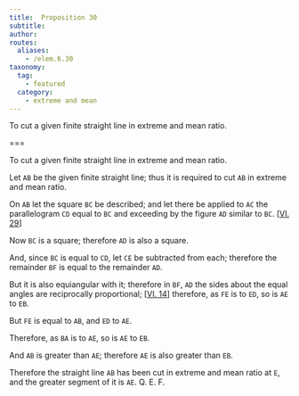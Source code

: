 ```yaml
---
title:  Proposition 30
subtitle:
author:
routes:
  aliases:
    - /elem.6.30
taxonomy:
  tag:
    - featured
  category:
    - extreme and mean
---
```


To cut a given finite straight line in extreme and mean ratio.

===

To cut a given finite straight line in extreme and mean ratio.

Let `AB` be the given finite straight line; <span class="center">thus it is required to cut `AB` in extreme and mean ratio.</span>

On `AB` let the square `BC` be described; and let there be applied to `AC` the parallelogram `CD` equal to `BC` and exceeding by the figure `AD` similar to `BC`. [<a href="/elem.6.29">VI. 29</a>]

Now `BC` is a square; <span class="center">therefore `AD` is also a square.</span>

And, since `BC` is equal to `CD`, let `CE` be subtracted from each; <span class="center">therefore the remainder `BF` is equal to the remainder `AD`.</span>
<!-- <pb n="268"/> -->

But it is also equiangular with it; therefore in `BF`, `AD` the sides about the equal angles are reciprocally proportional; [<a href="/elem.6.14">VI. 14</a>] <span class="center">therefore, as `FE` is to `ED`, so is `AE` to `EB`.</span>

But `FE` is equal to `AB`, and `ED` to `AE`.

Therefore, as `BA` is to `AE`, so is `AE` to `EB`.

And `AB` is greater than `AE`; <span class="center">therefore `AE` is also greater than `EB`.</span>

Therefore the straight line `AB` has been cut in extreme and mean ratio at `E`, and the greater segment of it is `AE`. Q. E. F.

